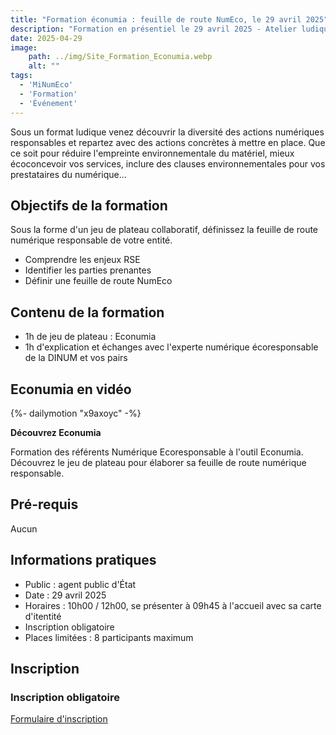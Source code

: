 ```yaml
---
title: "Formation éconumia : feuille de route NumEco, le 29 avril 2025"
description: "Formation en présentiel le 29 avril 2025 - Atelier ludique pour : découvrir les actions numérique responsable, construire une feuille de route, impliquer les parties prenantes."
date: 2025-04-29
image:
    path: ../img/Site_Formation_Econumia.webp
    alt: ""
tags:
  - 'MiNumEco'
  - 'Formation'
  - 'Événement'
---
```


<!-- chapô-->
Sous un format ludique venez découvrir la diversité des actions numériques responsables et repartez avec des actions concrètes à mettre en place. Que ce soit pour réduire l'empreinte environnementale du matériel, mieux écoconcevoir vos services, inclure des clauses environnementales pour vos prestataires du numérique...

<!-- texte-->

## Objectifs de la formation

Sous la forme d'un jeu de plateau collaboratif, définissez la feuille de route numérique responsable de votre entité.
* Comprendre les enjeux RSE
* Identifier les parties prenantes
* Définir une feuille de route NumEco

## Contenu de la formation

* 1h de jeu de plateau : Econumia
* 1h d'explication et échanges avec l'experte numérique écoresponsable de la DINUM et vos pairs

## Econumia en vidéo

<!-- intégraton vidéo dailymotion de la chaine de la DINUM -->
{%- dailymotion "x9axoyc" -%}

<!-- légende de la vidéo-->
**Découvrez Econumia**

<!-- description-->
Formation des référents Numérique Ecoresponsable à l'outil Econumia. Découvrez le jeu de plateau pour élaborer sa feuille de route numérique responsable.

## Pré-requis

Aucun

## Informations pratiques

* Public : agent public d'État
* Date : 29 avril 2025
* Horaires : 10h00 / 12h00, se présenter à 09h45 à l'accueil avec sa carte d'itentité
* Inscription obligatoire
* Places limitées : 8 participants maximum

## Inscription

<div class="fr-callout">
    <h3 class="fr-callout__title">Inscription obligatoire</h3>
    <a class="fr-btn" href="https://grist.numerique.gouv.fr/o/docs/forms/1MmRRb9XJUL9CZgmQ9EMsS/55" target="_blank">
			Formulaire d'inscription
    </a>
</div>
